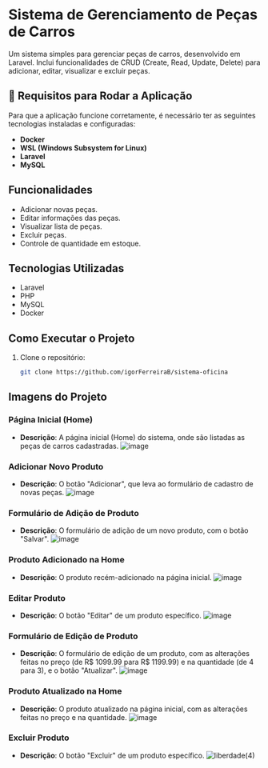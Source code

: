 # Sistema de Gerenciamento de Peças de Carros

Um sistema simples para gerenciar peças de carros, desenvolvido em Laravel. Inclui funcionalidades de CRUD (Create, Read, Update, Delete) para adicionar, editar, visualizar e excluir peças.

## 🚨 Requisitos para Rodar a Aplicação

Para que a aplicação funcione corretamente, é necessário ter as seguintes tecnologias instaladas e configuradas:

- **Docker**  
- **WSL (Windows Subsystem for Linux)**  
- **Laravel**  
- **MySQL** 

## Funcionalidades

- Adicionar novas peças.
- Editar informações das peças.
- Visualizar lista de peças.
- Excluir peças.
- Controle de quantidade em estoque.

## Tecnologias Utilizadas

- Laravel
- PHP
- MySQL
- Docker

## Como Executar o Projeto

1. Clone o repositório:
   ```bash
   git clone https://github.com/igorFerreiraB/sistema-oficina

## Imagens do Projeto

### Página Inicial (Home)
- **Descrição**: A página inicial (Home) do sistema, onde são listadas as peças de carros cadastradas.
![image](https://github.com/user-attachments/assets/3fbcac80-97c7-49ae-86d6-37c21d06b4bd)

### Adicionar Novo Produto
- **Descrição**: O botão "Adicionar", que leva ao formulário de cadastro de novas peças.
![image](https://github.com/user-attachments/assets/e82b639c-248b-4523-8fca-d6f33808e74d)

### Formulário de Adição de Produto
- **Descrição**: O formulário de adição de um novo produto, com o botão "Salvar".
![image](https://github.com/user-attachments/assets/0aa09e07-5634-49a3-9c1f-2d739aa42951)

### Produto Adicionado na Home
- **Descrição**: O produto recém-adicionado na página inicial.
![image](https://github.com/user-attachments/assets/d9534b52-4a6d-4418-833f-126325d35239)

### Editar Produto
- **Descrição**: O botão "Editar" de um produto específico.
![image](https://github.com/user-attachments/assets/f6b205ce-af52-4641-b1e8-dab8c3cfed3b)

### Formulário de Edição de Produto
- **Descrição**: O formulário de edição de um produto, com as alterações feitas no preço (de R$ 1099.99 para R$ 1199.99) e na quantidade (de 4 para 3), e o botão "Atualizar".
![image](https://github.com/user-attachments/assets/0a9a6710-fa09-43d8-8b86-9da684ba9154)

### Produto Atualizado na Home
- **Descrição**: O produto atualizado na página inicial, com as alterações feitas no preço e na quantidade.
![image](https://github.com/user-attachments/assets/c323f0e8-f92e-44c8-bf61-21e440ccb53c)

### Excluir Produto
- **Descrição**: O botão "Excluir" de um produto específico.
![liberdade(4)](https://github.com/user-attachments/assets/55cf2e7d-63c3-40c4-a77e-957c4fa2da47)
